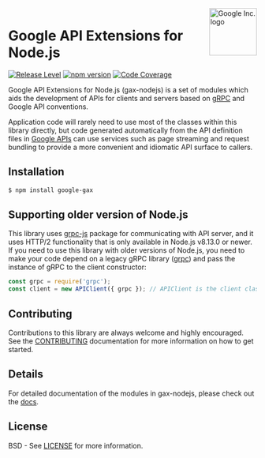 <img src="https://avatars0.githubusercontent.com/u/1342004?v=3&s=96" alt="Google Inc. logo" title="Google" align="right" height="96" width="96"/>

# Google API Extensions for Node.js

[![Release Level][releaselevelimg]][releaselevel]
[![npm version][npmimg]][npm]
[![Code Coverage][codecovimg]][codecov]

Google API Extensions for Node.js (gax-nodejs) is a set of modules which aids the development of APIs for clients and servers based on [gRPC][grpc] and Google API conventions.

Application code will rarely need to use most of the classes within this library directly, but code generated automatically from the API definition files in [Google APIs][googleapis] can use services such as page streaming and request bundling to provide a more convenient and idiomatic API surface to callers.

## Installation
```sh
$ npm install google-gax
```

## Supporting older version of Node.js

This library uses [grpc-js](https://www.npmjs.com/package/@grpc/grpc-js) package for communicating with API server, and it uses HTTP/2 functionality
that is only available in Node.js v8.13.0 or newer. If you need to use this library with older versions of Node.js, you need to make your code depend
on a legacy gRPC library ([grpc](https://www.npmjs.com/package/grpc)) and pass the instance of gRPC to the client constructor:

```js
const grpc = require('grpc');
const client = new APIClient({ grpc }); // APIClient is the client class you use, e.g. SpeechClient, etc.
```

## Contributing
Contributions to this library are always welcome and highly encouraged.  See the [CONTRIBUTING][contributing] documentation for more information on how to get started.

## Details
For detailed documentation of the modules in gax-nodejs, please check out the [docs][docs].

## License
BSD - See [LICENSE][license] for more information.

[codecovimg]: https://codecov.io/github/googleapis/gax-nodejs/coverage.svg?branch=master
[codecov]: https://codecov.io/github/googleapis/gax-nodejs?branch=master
[contributing]: https://github.com/googleapis/gax-nodejs/blob/master/CONTRIBUTING.md
[docs]: http://googleapis.github.io/gax-nodejs/
[license]: https://github.com/googleapis/gax-nodejs/blob/master/LICENSE
[npmimg]: https://img.shields.io/npm/v/google-gax.svg
[npm]: https://www.npmjs.org/package/google-gax
[googleapis]: https://github.com/googleapis/googleapis/
[grpc]: http://grpc.io
[releaselevel]: https://cloud.google.com/terms/launch-stages
[releaselevelimg]: https://img.shields.io/badge/release%20level-general%20availability%20%28GA%29-brightgreen.svg?style=flat
